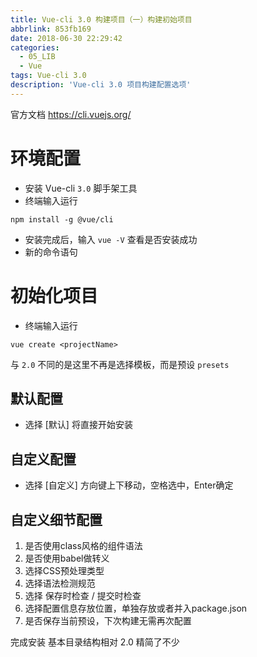 ```yaml
---
title: Vue-cli 3.0 构建项目（一）构建初始项目
abbrlink: 853fb169
date: 2018-06-30 22:29:42
categories:
  - 05_LIB
  - Vue
tags: Vue-cli 3.0
description: 'Vue-cli 3.0 项目构建配置选项'
---
```


官方文档 https://cli.vuejs.org/
# 环境配置
- 安装 Vue-cli `3.0` 脚手架工具
- 终端输入运行
```
npm install -g @vue/cli
```
- 安装完成后，输入 `vue -V` 查看是否安装成功
- 新的命令语句

# 初始化项目
- 终端输入运行
```
vue create <projectName>
```
与 `2.0` 不同的是这里不再是选择模板，而是预设 `presets`
## 默认配置
- 选择 [默认] 将直接开始安装
## 自定义配置
- 选择 [自定义]
方向键上下移动，空格选中，Enter确定
## 自定义细节配置
1. 是否使用class风格的组件语法
2. 是否使用babel做转义
3. 选择CSS预处理类型
4. 选择语法检测规范
5. 选择 保存时检查 / 提交时检查
6. 选择配置信息存放位置，单独存放或者并入package.json
7. 是否保存当前预设，下次构建无需再次配置

完成安装
基本目录结构相对 2.0 精简了不少